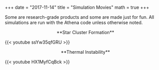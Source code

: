 +++
date = "2017-11-14"
title = "Simulation Movies"
math = true
+++

Some are research-grade products and some are made just for fun. All simulations
are run with the Athena code unless otherwise noted.

<p style="text-align: center;">**Star Cluster Formation**</p>
{{< youtube ssYw35qfGRU >}}


<p style="text-align: center;">**Thermal Instability**</p>
{{< youtube HX1MyfCqBck >}}



